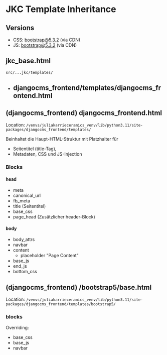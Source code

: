 # JKC Template Inheritance

## Versions
- CSS: bootstrap@5.3.2 (via CDN)
- JS: bootstrap@5.3.2 (via CDN)

## jkc_base.html

`src/...jkc/templates/`

- djangocms_frontend/templates/djangocms_frontend.html
	- 
	
	
## (djangocms_frontend) djangocms_frontend.html

Location: `/venvs/juliakarrieceramics_venv/lib/python3.11/site-packages/djangocms_frontend/templates/`

Beinhaltet die Haupt-HTML-Struktur mit Platzhalter für 
- Seitentitel (title-Tag), 
- Metadaten, CSS und JS-Injection

### Blocks
#### head
- meta
- canonical_url
- fb_meta
- title (Seitentitel)
- base_css
- page_head (Zusätzlicher header-Block)
#### body
- body_attrs
- navbar
- content
	- placeholder "Page Content"
- base_js
- end_js
- bottom_css

## (djangocms_frontend) /bootstrap5/base.html

Location: `/venvs/juliakarrieceramics_venv/lib/python3.11/site-packages/djangocms_frontend/templates/bootstrap5/`



### blocks
Overriding:
- base_css
- base_js
- navbar
